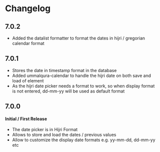 # Changelog

## 7.0.2
* Added the datalist formatter to format the dates in hijri / gregorian calendar format

## 7.0.1
* Stores the date in timestamp format in the database
* Added ummalqura-calendar to handle the hijri date on both save and load of element
* As the hijri date picker needs a format to work, so when display format is not entered, dd-mm-yy will be used as default format


## 7.0.0
#### Initial / First Release

* The date picker is in Hijri Format
* Allows to store and load the dates / previous values
* Allow to customize the display date formats e.g. yy-mm-dd, dd-mm-yy etc


